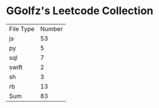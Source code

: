 # GGolfz's Leetcode Collection

<table><tr><td>File Type</td><td>Number</td></tr><tr><td>js</td><td>53</td></tr><tr><td>py</td><td>5</td></tr><tr><td>sql</td><td>7</td></tr><tr><td>swift</td><td>2</td></tr><tr><td>sh</td><td>3</td></tr><tr><td>rb</td><td>13</td></tr><tr><td>Sum</td><td>83</td></tr></table>